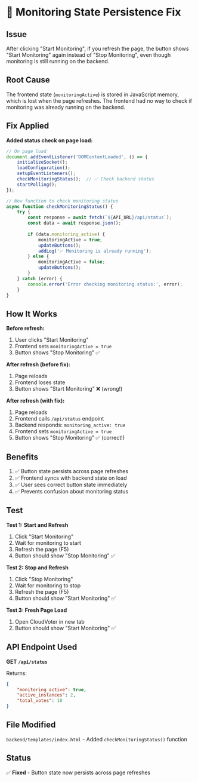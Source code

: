 # 🐛 Monitoring State Persistence Fix

## Issue

After clicking "Start Monitoring", if you refresh the page, the button shows "Start Monitoring" again instead of "Stop Monitoring", even though monitoring is still running on the backend.

## Root Cause

The frontend state (`monitoringActive`) is stored in JavaScript memory, which is lost when the page refreshes. The frontend had no way to check if monitoring was already running on the backend.

## Fix Applied

**Added status check on page load:**

```javascript
// On page load
document.addEventListener('DOMContentLoaded', () => {
    initializeSocket();
    loadConfiguration();
    setupEventListeners();
    checkMonitoringStatus();  // ✅ Check backend status
    startPolling();
});

// New function to check monitoring status
async function checkMonitoringStatus() {
    try {
        const response = await fetch(`${API_URL}/api/status`);
        const data = await response.json();
        
        if (data.monitoring_active) {
            monitoringActive = true;
            updateButtons();
            addLog('✅ Monitoring is already running');
        } else {
            monitoringActive = false;
            updateButtons();
        }
    } catch (error) {
        console.error('Error checking monitoring status:', error);
    }
}
```

## How It Works

**Before refresh:**
1. User clicks "Start Monitoring"
2. Frontend sets `monitoringActive = true`
3. Button shows "Stop Monitoring" ✅

**After refresh (before fix):**
1. Page reloads
2. Frontend loses state
3. Button shows "Start Monitoring" ❌ (wrong!)

**After refresh (with fix):**
1. Page reloads
2. Frontend calls `/api/status` endpoint
3. Backend responds: `monitoring_active: true`
4. Frontend sets `monitoringActive = true`
5. Button shows "Stop Monitoring" ✅ (correct!)

## Benefits

1. ✅ Button state persists across page refreshes
2. ✅ Frontend syncs with backend state on load
3. ✅ User sees correct button state immediately
4. ✅ Prevents confusion about monitoring status

## Test

**Test 1: Start and Refresh**
1. Click "Start Monitoring"
2. Wait for monitoring to start
3. Refresh the page (F5)
4. Button should show "Stop Monitoring" ✅

**Test 2: Stop and Refresh**
1. Click "Stop Monitoring"
2. Wait for monitoring to stop
3. Refresh the page (F5)
4. Button should show "Start Monitoring" ✅

**Test 3: Fresh Page Load**
1. Open CloudVoter in new tab
2. Button should show "Start Monitoring" ✅

## API Endpoint Used

**GET `/api/status`**

Returns:
```json
{
    "monitoring_active": true,
    "active_instances": 2,
    "total_votes": 10
}
```

## File Modified

`backend/templates/index.html` - Added `checkMonitoringStatus()` function

## Status

✅ **Fixed** - Button state now persists across page refreshes

